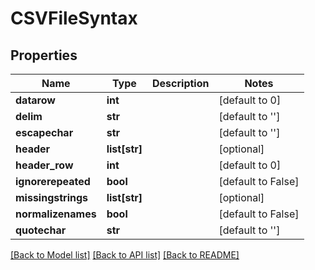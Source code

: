 # CSVFileSyntax

## Properties
Name | Type | Description | Notes
------------ | ------------- | ------------- | -------------
**datarow** | **int** |  | [default to 0]
**delim** | **str** |  | [default to '']
**escapechar** | **str** |  | [default to '']
**header** | **list[str]** |  | [optional] 
**header_row** | **int** |  | [default to 0]
**ignorerepeated** | **bool** |  | [default to False]
**missingstrings** | **list[str]** |  | [optional] 
**normalizenames** | **bool** |  | [default to False]
**quotechar** | **str** |  | [default to '']

[[Back to Model list]](../README.md#documentation-for-models) [[Back to API list]](../README.md#documentation-for-api-endpoints) [[Back to README]](../README.md)


